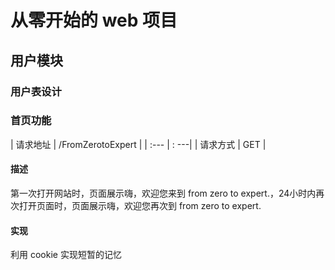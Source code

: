 # 从零开始的 web 项目
## 用户模块
### 用户表设计

### 首页功能
| 请求地址 | /FromZerotoExpert |
| :--- | : ---|
| 请求方式 | GET |
#### 描述
第一次打开网站时，页面展示嗨，欢迎您来到 from zero to expert.，24小时内再次打开页面时，页面展示嗨，欢迎您再次到 from zero to expert.
#### 实现
利用 cookie 实现短暂的记忆
